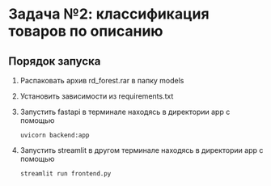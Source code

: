 # Задача №2: классификация товаров по описанию

## Порядок запуска
1. Распаковать архив rd_forest.rar в папку models
2. Установить зависимости из requirements.txt
3. Запустить fastapi в терминале находясь в директории app с помощью
   
   `uvicorn backend:app`
5. Запустить streamlit в другом терминале находясь в директории app с помощью
   
   `streamlit run frontend.py`
